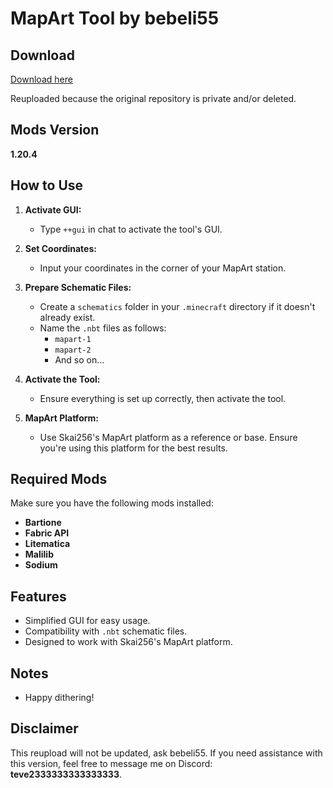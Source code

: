 # MapArt Tool by bebeli55

## Download

[Download here](https://github.com/username/repository/releases/download/v1.0.0/filename.jar)

Reuploaded because the original repository is private and/or deleted.

## Mods Version
**1.20.4**

## How to Use

1. **Activate GUI:**
   - Type `++gui` in chat to activate the tool's GUI.

2. **Set Coordinates:**
   - Input your coordinates in the corner of your MapArt station.

3. **Prepare Schematic Files:**
   - Create a `schematics` folder in your `.minecraft` directory if it doesn't already exist.
   - Name the `.nbt` files as follows:
     - `mapart-1`
     - `mapart-2`
     - And so on...

4. **Activate the Tool:**
   - Ensure everything is set up correctly, then activate the tool.

5. **MapArt Platform:**
   - Use Skai256's MapArt platform as a reference or base. Ensure you're using this platform for the best results.

## Required Mods
Make sure you have the following mods installed:
- **Bartione**
- **Fabric API**
- **Litematica**
- **Malilib**
- **Sodium**

## Features
- Simplified GUI for easy usage.
- Compatibility with `.nbt` schematic files.
- Designed to work with Skai256's MapArt platform.

## Notes
- Happy dithering!

## Disclaimer
This reupload will not be updated, ask bebeli55.
If you need assistance with this version, feel free to message me on Discord: **teve2333333333333333**.
